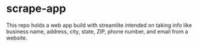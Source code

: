 # scrape-app
This repo holds a web app build with streamlite intended on taking info like business name, address, city, state, ZIP, phone number, and email from a website.
